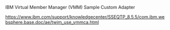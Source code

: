 IBM Virtual Member Manager (VMM) Sample Custom Adapter

https://www.ibm.com/support/knowledgecenter/SSEQTP_8.5.5/com.ibm.websphere.base.doc/ae/twim_use_vmmca.html